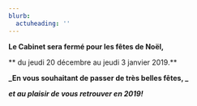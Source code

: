 ```yaml
---
blurb:
  actuheading: ''
---
```

**Le Cabinet sera fermé pour les fêtes de Noël,**

** du jeudi 20 décembre au jeudi 3 janvier 2019.**

**_En vous souhaitant de passer de très belles fêtes, _**

**_et au plaisir de vous retrouver en 2019!_**
